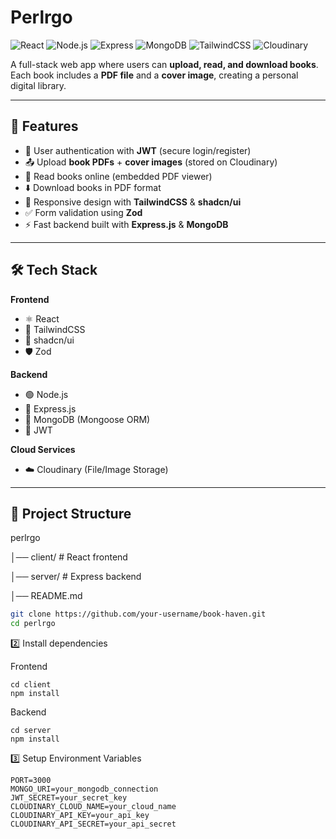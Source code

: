 # Perlrgo

![React](https://img.shields.io/badge/Frontend-React-blue?logo=react)
![Node.js](https://img.shields.io/badge/Backend-Node.js-green?logo=node.js)
![Express](https://img.shields.io/badge/API-Express-black?logo=express)
![MongoDB](https://img.shields.io/badge/Database-MongoDB-brightgreen?logo=mongodb)
![TailwindCSS](https://img.shields.io/badge/UI-TailwindCSS-06B6D4?logo=tailwindcss)
![Cloudinary](https://img.shields.io/badge/Storage-Cloudinary-3448C5?logo=cloudinary)

A full-stack web app where users can **upload, read, and download books**.  
Each book includes a **PDF file** and a **cover image**, creating a personal digital library.  

---

## 🚀 Features
- 🔐 User authentication with **JWT** (secure login/register)  
- 📤 Upload **book PDFs** + **cover images** (stored on Cloudinary)  
- 📖 Read books online (embedded PDF viewer)  
- ⬇️ Download books in PDF format  
- 🎨 Responsive design with **TailwindCSS** & **shadcn/ui**  
- ✅ Form validation using **Zod**  
- ⚡ Fast backend built with **Express.js** & **MongoDB**  

---

## 🛠️ Tech Stack
**Frontend**  
- ⚛️ React  
- 🎨 TailwindCSS  
- 🧩 shadcn/ui  
- 🛡️ Zod  

**Backend**  
- 🟢 Node.js  
- 🚏 Express.js  
- 🍃 MongoDB (Mongoose ORM)  
- 🔑 JWT  

**Cloud Services**  
- ☁️ Cloudinary (File/Image Storage)  

---

## 📂 Project Structure
perlrgo

│── client/ # React frontend

│── server/ # Express backend

│── README.md

``` bash
git clone https://github.com/your-username/book-haven.git
cd perlrgo

```
2️⃣ Install dependencies

Frontend
```
cd client
npm install
```
Backend
```
cd server
npm install
```
3️⃣ Setup Environment Variables
```
PORT=3000
MONGO_URI=your_mongodb_connection
JWT_SECRET=your_secret_key
CLOUDINARY_CLOUD_NAME=your_cloud_name
CLOUDINARY_API_KEY=your_api_key
CLOUDINARY_API_SECRET=your_api_secret

```